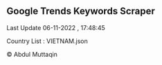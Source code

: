 

## Google Trends Keywords Scraper 
 
Last Update 06-11-2022 , 17:48:45

Country List :
VIETNAM.json



© Abdul Muttaqin 
